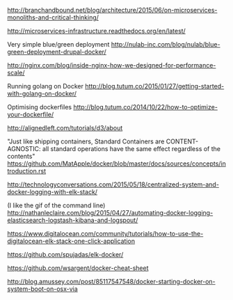 http://branchandbound.net/blog/architecture/2015/06/on-microservices-monoliths-and-critical-thinking/

http://microservices-infrastructure.readthedocs.org/en/latest/

Very simple blue/green deployment
http://nulab-inc.com/blog/nulab/blue-green-deployment-drupal-docker/

http://nginx.com/blog/inside-nginx-how-we-designed-for-performance-scale/

Running golang on Docker
http://blog.tutum.co/2015/01/27/getting-started-with-golang-on-docker/

Optimising dockerfiles
http://blog.tutum.co/2014/10/22/how-to-optimize-your-dockerfile/

http://alignedleft.com/tutorials/d3/about

"Just like shipping containers, Standard Containers are CONTENT-AGNOSTIC: all standard operations have the same effect regardless of the contents"
https://github.com/MatApple/docker/blob/master/docs/sources/concepts/introduction.rst

http://technologyconversations.com/2015/05/18/centralized-system-and-docker-logging-with-elk-stack/

(I like the gif of the command line)
http://nathanleclaire.com/blog/2015/04/27/automating-docker-logging-elasticsearch-logstash-kibana-and-logspout/

https://www.digitalocean.com/community/tutorials/how-to-use-the-digitalocean-elk-stack-one-click-application

https://github.com/spujadas/elk-docker/

https://github.com/wsargent/docker-cheat-sheet

http://blog.amussey.com/post/85117547548/docker-starting-docker-on-system-boot-on-osx-via